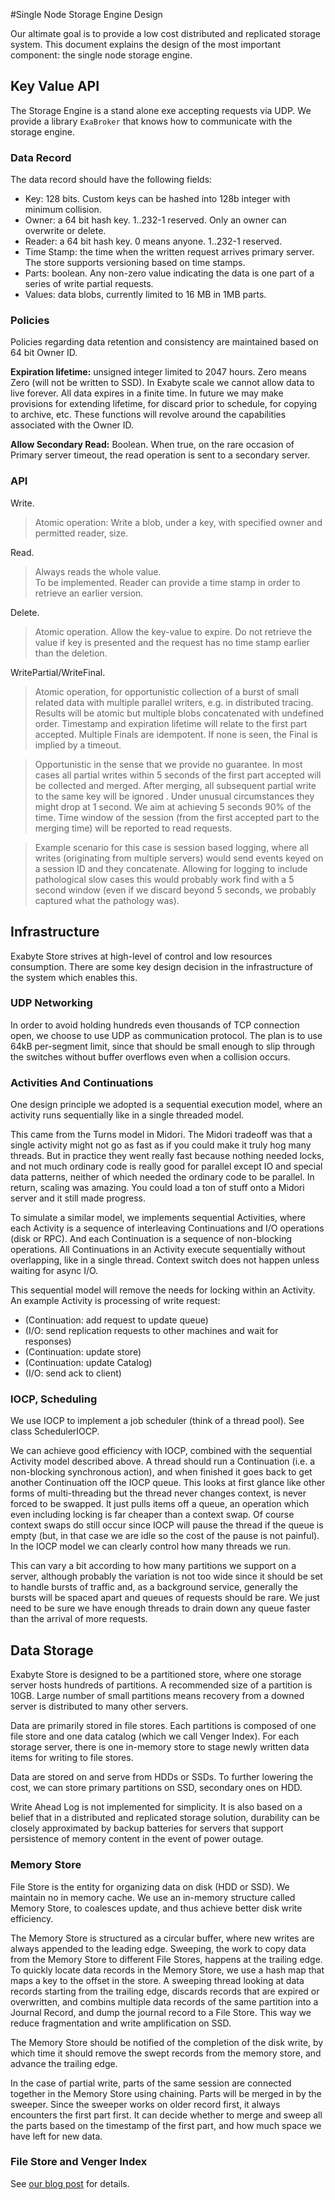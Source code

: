 #Single Node Storage Engine Design

Our altimate goal is to provide a low cost distributed and replicated storage system.
This document explains the design of the most important component: the single node
storage engine.

## Key Value API

The Storage Engine is a stand alone exe accepting requests via UDP. We provide a
library `ExaBroker` that knows how to communicate with the storage engine.

### Data Record

The data record should have the following fields:

- Key: 128 bits.  Custom keys can be hashed into 128b integer with minimum collision. 
- Owner: a 64 bit hash key.  1..232-1 reserved. Only an owner can overwrite or delete.
- Reader: a 64 bit hash key.  0 means anyone.  1..232-1 reserved.
- Time Stamp: the time when the written request arrives primary server. The store supports versioning based on time stamps.
- Parts: boolean. Any non-zero value indicating the data is one part of a series of write partial requests.
- Values: data blobs, currently limited to 16 MB in 1MB parts.

### Policies

Policies regarding data retention and consistency are maintained based on 64 bit Owner ID.

**Expiration lifetime:**  unsigned integer limited to 2047 hours.  Zero means Zero
(will not be written to SSD). In Exabyte scale we cannot allow data to live forever.
All data expires in a finite time.  In future we may make provisions for extending
lifetime, for discard prior to schedule, for copying to archive, etc.  These
functions will revolve around the capabilities associated with the Owner ID.

**Allow Secondary Read:** Boolean. When true, on the rare occasion of Primary server
timeout, the read operation is sent to a secondary server.

### API

Write.

> Atomic operation: Write a blob, under a key, with specified owner and permitted
reader, size.
  
Read.

> Always reads the whole value.  
> To be implemented. Reader can provide a time stamp in order to retrieve an 
earlier version.

 
Delete.

> Atomic operation. Allow the key-value to expire.  Do not retrieve the value if key
is presented and the request has no time stamp earlier than the deletion.

WritePartial/WriteFinal.

> Atomic operation, for opportunistic collection of a burst of small related data
with multiple parallel writers, e.g. in distributed tracing. Results will be atomic
but multiple blobs concatenated with undefined order.  Timestamp and expiration
lifetime will relate to the first part accepted. Multiple Finals are idempotent.
If none is seen, the Final is implied by a timeout.

> Opportunistic in the sense that we provide no guarantee. In most cases all partial
writes within 5 seconds of the first part accepted will be collected and merged.
After merging, all subsequent partial write to the same key will be ignored . Under
unusual circumstances they might drop at 1 second. We aim at achieving 5 seconds 
90% of the time. Time window of the session (from the first accepted part to the
merging time) will be reported to read requests.

> Example scenario for this case is session based logging, where all writes 
(originating from multiple servers) would send events keyed on a session ID and
they concatenate.  Allowing for logging to include pathological slow cases this
would probably work find with a 5 second window (even if we discard beyond 5
seconds, we probably captured what the pathology was).


## Infrastructure

Exabyte Store strives at high-level of control and low resources consumption. There
are some key design decision in the infrastructure of the system which enables this.

### UDP Networking

In order to avoid holding hundreds even thousands of TCP connection open, we choose
to use UDP as communication protocol. The plan is to use 64kB per-segment limit, 
since that should be small enough to slip through the switches without buffer
overflows even when a collision occurs.

### Activities And Continuations

One design principle we adopted is a sequential execution model, where an activity
runs sequentially like in a single threaded model. 

This came from the Turns model in Midori. The Midori tradeoff was that a single
activity might not go as fast as if you could make it truly hog many threads.
But in practice they went really fast because nothing needed locks, and not much
ordinary code is really good for parallel except IO and special data patterns,
neither of which needed the ordinary code to be parallel. In return, scaling was
amazing.  You could load a ton of stuff onto a Midori server and it still made
progress.

To simulate a similar model, we implements sequential Activities, where each Activity
is a sequence of interleaving Continuations and I/O operations (disk or RPC). And each
Continuation is a sequence of non-blocking operations. All Continuations in an Activity
execute sequentially without overlapping, like in a single thread. Context switch does
not happen unless waiting for async I/O.

This sequential model will remove the needs for locking within an Activity. An example
Activity is processing of write request:

- (Continuation: add request to update queue) 
- (I/O: send replication requests to other machines and wait for responses) 
- (Continuation: update store)
- (Continuation: update Catalog)
- (I/O: send ack to client)

### IOCP, Scheduling
 
We use IOCP to implement a job scheduler (think of a thread pool). See class SchedulerIOCP. 

We can achieve good efficiency with IOCP, combined with the sequential Activity model
described above. A thread should run a Continuation (i.e. a non-blocking synchronous
action), and when finished it goes back to get another Continuation off the IOCP queue.
This looks at first glance like other forms of multi-threading but the thread never
changes context, is never forced to be swapped.  It just pulls items off a queue,
an operation which even including locking is far cheaper than a context swap.  Of
course context swaps do still occur since IOCP will pause the thread if the queue
is empty (but, in that case we are idle so the cost of the pause is not painful).
In the IOCP model we can clearly control how many threads we run.  

This can vary a bit according to how many partitions we support on a server,
although probably the variation is not too wide since it should be set to handle
bursts of traffic and, as a background service, generally the bursts will be spaced 
apart and queues of requests should be rare.  We just need to be sure we have enough
threads to drain down any queue faster than the arrival of more requests.

## Data Storage

Exabyte Store is designed to be a partitioned store, where one storage server hosts
hundreds of partitions. A recommended size of a partition is 10GB. Large number of
small partitions means recovery from a downed server is distributed to many other
servers.

Data are primarily stored in file stores. Each partitions is composed of one file
store and one data catalog (which we call Venger Index). For each storage server,
there is one in-memory store to stage newly written data items for writing to file
stores.

Data are stored on and serve from HDDs or SSDs. To further lowering the cost, we can
store primary partitions on SSD, secondary ones on HDD.

Write Ahead Log is not implemented for simplicity. It is also based on a belief that
in a distributed and replicated storage solution, durability can be closely 
approximated by backup batteries for servers that support persistence of memory
content in the event of power outage.

### Memory Store

File Store is the entity for organizing data on disk (HDD or SSD). We maintain no in
memory cache. We use an in-memory structure called Memory Store, to coalesces update,
and thus achieve better disk write efficiency. 

The Memory Store is structured as a circular buffer, where new writes are always
appended to the leading edge. Sweeping, the work to copy data from the Memory Store
to different File Stores, happens at the trailing edge. To quickly locate data
records in the Memory Store, we use a hash map that maps a key to the offset in the
store. A sweeping thread looking at data records starting from the trailing edge,
discards records that are expired or overwritten, and combins multiple data records
of the same partition into a Journal Record, and dump the journal record to a File
Store. This way we reduce fragmentation and write amplification on SSD.

The Memory Store should be notified of the completion of the disk write, by which
time it should remove the swept records from the memory store, and advance the
trailing edge. 
 
In the case of partial write, parts of the same session are connected together in
the Memory Store using chaining. Parts will be merged in by the sweeper. Since the
sweeper works on older record first, it always encounters the first part first. 
It can decide whether to merge and sweep all the parts based on the timestamp of
the first part, and how much space we have left for new data.

### File Store and Venger Index

See [our blog post](https://blogs.msdn.microsoft.com/chenfucsperfthoughts/2016/09/12/why-pay-for-soring-if-you-dont-need-it-3-of-3/) 
for details.
